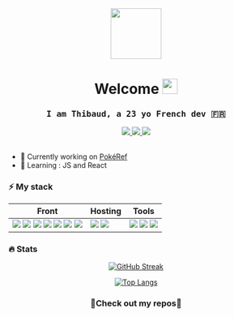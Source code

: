 <div align="center">  
  <img src="https://media.giphy.com/media/ZchkBcB4zKiuG4Y22I/giphy.gif" width="100" />
</div>
  

<h1 align="center"><strong>Welcome </strong><img src="https://media.giphy.com/media/hvRJCLFzcasrR4ia7z/giphy.gif" width="30px"></h1>

<h3 align="center"><samp>I am Thibaud, a 23 yo French dev 🇫🇷</samp></h3>  

<div align="center">
  
  <a href="mailto:thibaud.brault@gmail.com">  
    <img src="https://img.shields.io/badge/Gmail-D14836?style=for-the-badge&logo=gmail&logoColor=white" />
  </a>
  <a href="https://thibaudbrault.dev/" target="_blank">  
    <img src="https://img.shields.io/badge/{TB}-%23000000.svg?style=for-the-badge&logo=gatsby&logoColor=#FF7139" />
  </a>
  <a href="https://fr.linkedin.com/in/thibaud-brault" target="_blank">
    <img src="https://img.shields.io/badge/linkedin-%230077B5.svg?style=for-the-badge&logo=linkedin&logoColor=white" />
  </a>
  
</div>

<br />

- 🔭 Currently working on [PokéRef](https://github.com/thibaudbrault/PokeRef)  
- 🌱 Learning : JS and React  

<h3><strong>⚡ My stack</strong></h3>  

<table>
  <thead>
    <tr>
      <th>Front</th>
      <th>Hosting</th>
      <th>Tools</th>
    </tr>
  </thead>
  <tbody>
    <tr>
      <td>
        <img src="https://img.shields.io/badge/html5-%23E34F26.svg?style=for-the-badge&logo=html5&logoColor=white" />
        <img src="https://img.shields.io/badge/css3-%231572B6.svg?style=for-the-badge&logo=css3&logoColor=white" />
        <img src="https://img.shields.io/badge/SASS-hotpink.svg?style=for-the-badge&logo=SASS&logoColor=white" />
        <img src="https://img.shields.io/badge/javascript-%23323330.svg?style=for-the-badge&logo=javascript&logoColor=%23F7DF1E" />
        <img src="https://img.shields.io/badge/react-%2320232a.svg?style=for-the-badge&logo=react&logoColor=%2361DAFB" />
        <img src="https://img.shields.io/badge/styled--components-DB7093?style=for-the-badge&logo=styled-components&logoColor=white" />
        <img src="https://img.shields.io/badge/Gatsby-%23663399.svg?style=for-the-badge&logo=gatsby&logoColor=white" />
      </td>
      <td>
        <img src="https://img.shields.io/badge/netlify-%23000000.svg?style=for-the-badge&logo=netlify&logoColor=#00C7B7" />
        <img src="https://img.shields.io/badge/Cloudflare-F38020?style=for-the-badge&logo=Cloudflare&logoColor=white" />
      </td>
      <td>
        <img src="https://img.shields.io/badge/github-%23121011.svg?style=for-the-badge&logo=github&logoColor=white" />
        <img src="https://img.shields.io/badge/VisualStudioCode-0078d7.svg?style=for-the-badge&logo=visual-studio-code&logoColor=white" />
        <img src="https://img.shields.io/badge/NPM-%23000000.svg?style=for-the-badge&logo=npm&logoColor=white" />
      </td>
    </tr>
  </tbody>
</table>  
 
<h3><strong>🔥 Stats</strong></h3>

<div align="center">  
  
  [![GitHub Streak](https://github-readme-streak-stats.herokuapp.com/?user=thibaudbrault&theme=dark)](https://git.io/streak-stats)  
  
  [![Top Langs](https://github-readme-stats.vercel.app/api/top-langs/?username=thibaudbrault&layout=compact&theme=dark)](https://github.com/anuraghazra/github-readme-stats)
</div>

<h3 align="center">
  🔽<strong>Check out my repos</strong>🔽
</h3>
